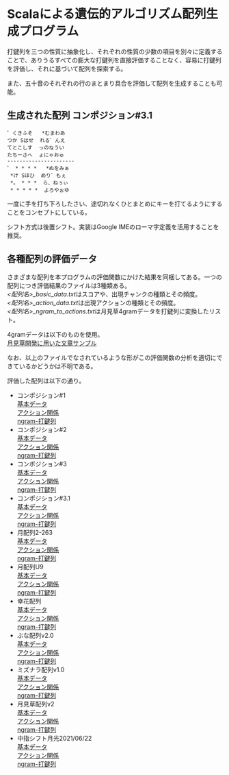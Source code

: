 # Scalaによる遺伝的アルゴリズム配列生成プログラム

打鍵列を三つの性質に抽象化し、それぞれの性質の少数の項目を別々に定義することで、ありうるすべての膨大な打鍵列を直接評価することなく、容易に打鍵列を評価し、それに基づいて配列を探索する。

また、五十音のそれぞれの行のまとまり具合を評価して配列を生成することも可能。


## 生成された配列 コンポジション\#3.1

```
゜くきふそ   *むまわあ
つか Sはせ  れる゛んえ
てとこしす  っのなうい
たちーさへ  ょにゃおゅ
----------------------
゜ * * * *   *ぬをみぁ
 *け Sほひ  めり゛もぇ
 *。 * * *  ら、ねぅぃ
 * * * * *  よろやぉゆ
```

一度に手を打ち下ろしたさい、途切れなくひとまとめにキーを打てるようにすることをコンセプトにしている。

シフト方式は後置シフト。実装はGoogle IMEのローマ字定義を活用することを推奨。


## 各種配列の評価データ

さまざまな配列を本プログラムの評価関数にかけた結果を同梱してある。一つの配列につき評価結果のファイルは3種類ある。  
*<配列名>\_basic_data.txt*はスコアや、出現チャンクの種類とその頻度。  
*<配列名>\_action_data.txt*は出現アクションの種類とその頻度。  
*<配列名>\_ngram_to_actions.txt*は月見草4gramデータを打鍵列に変換したリスト。  

4gramデータは以下のものを使用。  
[月見草開発に用いた文章サンプル](https://w.atwiki.jp/keylay/pages/16.html)

なお、以上のファイルでなされているような形がこの評価関数の分析を適切にできているかどうかは不明である。

評価した配列は以下の通り。  
- コンポジション#1  
  [基本データ](./src/main/resources/layout_analyzed/compositionno1_basic_data.txt)  
  [アクション関係](./src/main/resources/layout_analyzed/compositionno1_action_data.txt)  
  [ngram-打鍵列](./src/main/resources/layout_analyzed/compositionno1_ngram_to_actions.txt)  
- コンポジション#2  
  [基本データ](./src/main/resources/layout_analyzed/compositionno2_basic_data.txt)  
  [アクション関係](./src/main/resources/layout_analyzed/compositionno2_action_data.txt)  
  [ngram-打鍵列](./src/main/resources/layout_analyzed/compositionno2_ngram_to_actions.txt)  
- コンポジション#3  
  [基本データ](./src/main/resources/layout_analyzed/compositionno3_basic_data.txt)  
  [アクション関係](./src/main/resources/layout_analyzed/compositionno3_action_data.txt)  
  [ngram-打鍵列](./src/main/resources/layout_analyzed/compositionno3_ngram_to_actions.txt)  
- コンポジション#3.1  
  [基本データ](./src/main/resources/layout_analyzed/compositionno3.1_basic_data.txt)  
  [アクション関係](./src/main/resources/layout_analyzed/compositionno3.1_action_data.txt)  
  [ngram-打鍵列](./src/main/resources/layout_analyzed/compositionno3.1_ngram_to_actions.txt)  
- 月配列2-263  
  [基本データ](./src/main/resources/layout_analyzed/tsuki2-263_basic_data.txt)  
  [アクション関係](./src/main/resources/layout_analyzed/tsuki2-263_action_data.txt)  
  [ngram-打鍵列](./src/main/resources/layout_analyzed/tsuki2-263_ngram_to_actions.txt)  
- 月配列U9  
  [基本データ](./src/main/resources/layout_analyzed/tsukiU9_basic_data.txt)  
  [アクション関係](./src/main/resources/layout_analyzed/tsukiU9_action_data.txt)  
  [ngram-打鍵列](./src/main/resources/layout_analyzed/tsukiU9_ngram_to_actions.txt)  
- 幸花配列  
  [基本データ](./src/main/resources/layout_analyzed/yukika_basic_data.txt)  
  [アクション関係](./src/main/resources/layout_analyzed/yukika_action_data.txt)  
  [ngram-打鍵列](./src/main/resources/layout_analyzed/yukika_ngram_to_actions.txt)  
- ぶな配列v2.0  
  [基本データ](./src/main/resources/layout_analyzed/buna2.0_basic_data.txt)  
  [アクション関係](./src/main/resources/layout_analyzed/buna2.0_action_data.txt)  
  [ngram-打鍵列](./src/main/resources/layout_analyzed/buna2.0_ngram_to_actions.txt)  
- ミズナラ配列v1.0  
  [基本データ](./src/main/resources/layout_analyzed/mizunara1.0_basic_data.txt)  
  [アクション関係](./src/main/resources/layout_analyzed/mizunara1.0_action_data.txt)  
  [ngram-打鍵列](./src/main/resources/layout_analyzed/mizunara1.0_ngram_to_actions.txt)  
- 月見草配列v2  
  [基本データ](./src/main/resources/layout_analyzed/tsukimisouv2_basic_data.txt)  
  [アクション関係](./src/main/resources/layout_analyzed/tsukimisouv2_action_data.txt)  
  [ngram-打鍵列](./src/main/resources/layout_analyzed/tsukimisouv2_ngram_to_actions.txt)  
- 中指シフト月光2021/06/22  
  [基本データ](./src/main/resources/layout_analyzed/gekkou20210622_basic_data.txt)  
  [アクション関係](./src/main/resources/layout_analyzed/gekkou20210622_action_data.txt)  
  [ngram-打鍵列](./src/main/resources/layout_analyzed/gekkou20210622_ngram_to_actions.txt)  
